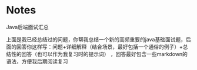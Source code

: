 # Notes
Java后端面试汇总

上面是我已经总结过的问题，你帮我总结一个新的高频重要的java基础面试题，后面的回答你这样写：问题+详细解释（结合场景，最好包括一个通俗的例子）+总结性的回答（也可以作为我复习时的提示词） ，回答最好包含一些markdown的语法，方便我后期阅读复习